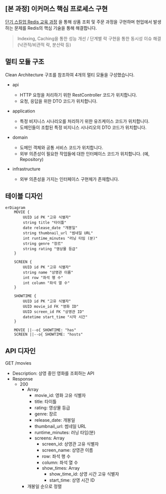 ## [본 과정] 이커머스 핵심 프로세스 구현

[단기 스킬업 Redis 교육 과정](https://hh-skillup.oopy.io/) 을 통해 상품 조회 및 주문 과정을 구현하며 현업에서 발생하는 문제를 Redis의 핵심 기술을 통해 해결합니다.
> Indexing, Caching을 통한 성능 개선 / 단계별 락 구현을 통한 동시성 이슈 해결 (낙관적/비관적 락, 분산락 등)

## 멀티 모듈 구조

Clean Architecture 구조를 참조하여 4개의 멀티 모듈을 구성했습니다.

- api
    - HTTP 요청을 처리하기 위한 RestController 코드가 위치합니다.
    - 요청, 응답을 위한 DTO 코드가 위치합니다.

- application
    - 특정 비지니스 시나리오를 처리하기 위한 유즈케이스 코드가 위치합니다.
    - 도메인들이 조합된 특정 비지니스 시나리오의 DTO 코드가 위치합니다.

- domain
    - 도메인 객체와 공통 서비스 코드가 위치합니다.
    - 외부 의존성이 필요한 작업들에 대한 인터페이스 코드가 위치합니다. (예, Repository)

- infrastructure
    - 외부 의존성을 가지는 인터페이스 구현체가 존재합니다.

## 테이블 디자인

```mermaid
erDiagram
    MOVIE {
        UUID id PK "고유 식별자"
        string title "타이틀"
        date release_date "개봉일"
        string thumbnail_url "썸네일 URL"
        int runtime_minutes "러닝 타임 (분)"
        string genre "장르"
        string rating "영상물 등급"
    }

    SCREEN {
        UUID id PK "고유 식별자"
        string name "상영관 이름"
        int row "좌석 행 수"
        int column "좌석 열 수"
    }

    SHOWTIME {
        UUID id PK "고유 식별자"
        UUID movie_id FK "영화 ID"
        UUID screen_id FK "상영관 ID"
        datetime start_time "시작 시간"
    }

    MOVIE ||--o{ SHOWTIME: "has"
    SCREEN ||--o{ SHOWTIME: "hosts"
```

## API 디자인

GET /movies

- Description: 상영 중인 영화를 조회하는 API
- Response
    - 200
        - Array
            - movie_id: 영화 고유 식별자
            - title: 타이틀
            - rating: 영상물 등급
            - genre: 장르
            - release_date: 개봉일
            - thumbnail_url: 썸네일 URL
            - runtime_minutes: 러닝 타임(분)
            - screens: Array
                - screen_id: 상영관 고유 식별자
                - screen_name: 상영관 이름
                - row: 좌석 행 수
                - column: 좌석 열 수
                - show_times: Array
                    - show_time_id: 상영 시간 고유 식별자
                    - start_time: 상영 시간 ID
        - 개봉일 순으로 정렬
